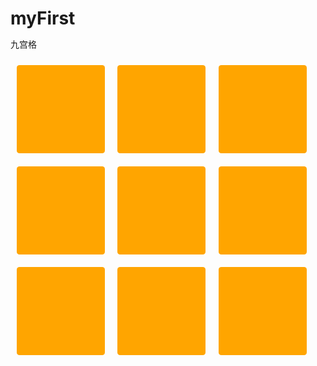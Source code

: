# myFirst
九宫格
<!DOCTYPE html>
<html>
  <head>
    <style>
      *{margin:0;
        padding:0;
       }
      body{
        width:90%;
        padding-bottom:90%;
          }
      div{
        width:28%;
        padding-bottom:28%;
        margin:2%;
        float:left;
        background-color:orange;
        border-radius:3%;
         }
    </style>
  </head>
  <body>
    <div></div>
    <div></div>
    <div></div>
    <div></div>
    <div></div>
    <div></div>
    <div></div>
    <div></div>
    <div></div>
  </body>
  </html>
  
